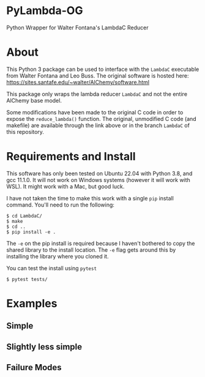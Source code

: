 # PyLambda-OG
Python Wrapper for Walter Fontana's LambdaC Reducer

# About
This Python 3 package can be used to interface with the `LambdaC` executable from Walter Fontana and Leo Buss. The original software is hosted here: https://sites.santafe.edu/~walter/AlChemy/software.html 

This package only wraps the lambda reducer `LambdaC` and not the entire AlChemy base model. 

Some modifications have been made to the original C code in order to expose the `reduce_lambda()` function. The original, unmodified C code (and makefile) are available through the link above or in the branch `LambdaC` of this repository.

# Requirements and Install
This software has only been tested on Ubuntu 22.04 with Python 3.8, and gcc 11.1.0. It will not work on Windows systems (however it will work with WSL). It might work with a Mac, but good luck. 

I have not taken the time to make this work with a single `pip` install command. You'll need to run the following:

```
$ cd LambdaC/
$ make
$ cd ..
$ pip install -e .
```

The `-e` on the pip install is required because I haven't bothered to copy the shared library to the install location. The `-e` flag gets around this by installing the library where you cloned it.

You can test the install using `pytest`

```
$ pytest tests/
```

# Examples

## Simple

## Slightly less simple

## Failure Modes